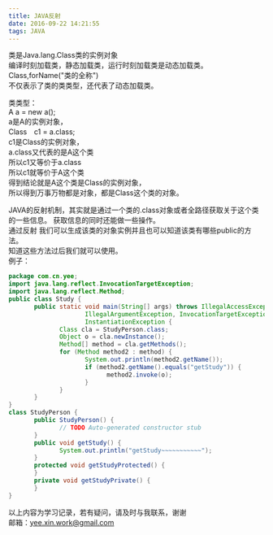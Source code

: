 ```yaml
---
title: JAVA反射
date: 2016-09-22 14:21:55
tags: JAVA
---
```

类是Java.lang.Class类的实例对象   
编译时刻加载类，静态加载类，运行时刻加载类是动态加载类。   
Class,forName("类的全称")   
不仅表示了类的类类型，还代表了动态加载类。<!--more-->   

类类型：   
A a = new a();   
a是A的实例对象，   
Class　c1 = a.class;   
c1是Class的实例对象，   
a.class又代表的是A这个类   
所以c1又等价于a.class   
所以c1就等价于A这个类   
得到结论就是A这个类是Class的实例对象，   
所以得到万事万物都是对象，都是Class这个类的对象。   


JAVA的反射机制，其实就是通过一个类的.class对象或者全路径获取关于这个类的一些信息。
获取信息的同时还能做一些操作。   
通过反射 我们可以生成该类的对象实例并且也可以知道该类有哪些public的方法。   
知道这些方法过后我们就可以使用。   
例子：  
 
```java
package com.cn.yee;
import java.lang.reflect.InvocationTargetException;
import java.lang.reflect.Method;
public class Study {
       public static void main(String[] args) throws IllegalAccessException,
                     IllegalArgumentException, InvocationTargetException,
                     InstantiationException {
              Class cla = StudyPerson.class;
              Object o = cla.newInstance();
              Method[] method = cla.getMethods();
              for (Method method2 : method) {
                     System.out.println(method2.getName());
                     if (method2.getName().equals("getStudy")) {
                           method2.invoke(o);
                     }
              }
       }
}
class StudyPerson {
       public StudyPerson() {
              // TODO Auto-generated constructor stub
       }
       public void getStudy() {
              System.out.println("getStudy~~~~~~~~~~~");
       }
       protected void getStudyProtected() {
       }
       private void getStudyPrivate() {
       }
}
```


以上内容为学习记录，若有疑问，请及时与我联系，谢谢   
邮箱：yee.xin.work@gmail.com  
